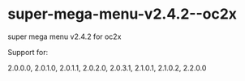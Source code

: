 # super-mega-menu-v2.4.2--oc2x
super mega menu v2.4.2 for oc2x

Support for:

2.0.0.0, 2.0.1.0, 2.0.1.1, 2.0.2.0, 2.0.3.1, 2.1.0.1, 2.1.0.2, 2.2.0.0
